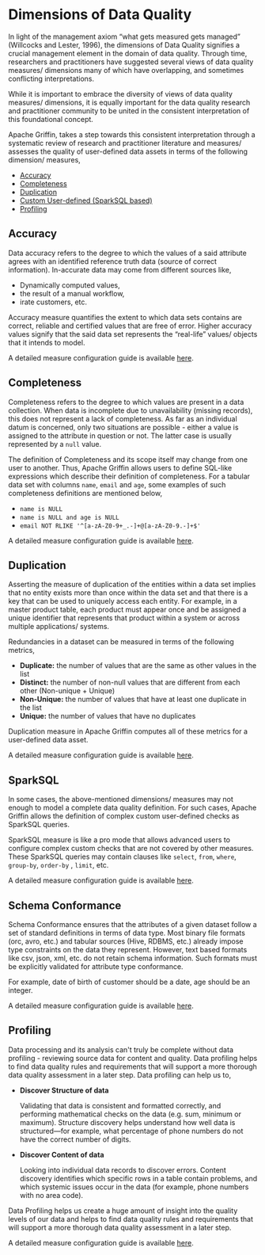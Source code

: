 <!--
Licensed to the Apache Software Foundation (ASF) under one
or more contributor license agreements. See the NOTICE file
distributed with this work for additional information
regarding copyright ownership. The ASF licenses this file
to you under the Apache License, Version 2.0 (the
"License"); you may not use this file except in compliance
with the License. You may obtain a copy of the License at

 http://www.apache.org/licenses/LICENSE-2.0

Unless required by applicable law or agreed to in writing,
software distributed under the License is distributed on an
"AS IS" BASIS, WITHOUT WARRANTIES OR CONDITIONS OF ANY
KIND, either express or implied. See the License for the
specific language governing permissions and limitations
under the License.
-->


Dimensions of Data Quality
==========================

In light of the management axiom “what gets measured gets managed” (Willcocks and Lester, 1996), the dimensions of Data
Quality signifies a crucial management element in the domain of data quality. Through time, researchers and
practitioners have suggested several views of data quality measures/ dimensions many of which have overlapping, and
sometimes conflicting interpretations.

While it is important to embrace the diversity of views of data quality measures/ dimensions, it is equally important
for the data quality research and practitioner community to be united in the consistent interpretation of this
foundational concept.

Apache Griffin, takes a step towards this consistent interpretation through a systematic review of research and
practitioner literature and measures/ assesses the quality of user-defined data assets in terms of the following
dimension/ measures,

- [Accuracy](#accuracy)
- [Completeness](#completeness)
- [Duplication](#duplication)
- [Custom User-defined (SparkSQL based)](#sparksql)
- [Profiling](#profiling)

## Accuracy

Data accuracy refers to the degree to which the values of a said attribute agrees with an identified reference truth
data (source of correct information). In-accurate data may come from different sources like,

- Dynamically computed values,
- the result of a manual workflow,
- irate customers, etc.

Accuracy measure quantifies the extent to which data sets contains are correct, reliable and certified values that are
free of error. Higher accuracy values signify that the said data set represents the “real-life” values/ objects that it
intends to model.

A detailed measure configuration guide is available [here](measure-configuration-guide/accuracy.md).

## Completeness

Completeness refers to the degree to which values are present in a data collection. When data is incomplete due to
unavailability (missing records), this does not represent a lack of completeness. As far as an individual datum is
concerned, only two situations are possible - either a value is assigned to the attribute in question or not. The latter
case is usually represented by a `null` value.

The definition of Completeness and its scope itself may change from one user to another. Thus, Apache Griffin allows
users to define SQL-like expressions which describe their definition of completeness. For a tabular data set with
columns `name`, `email` and `age`, some examples of such completeness definitions are mentioned below,

- `name is NULL`
- `name is NULL and age is NULL`
- `email NOT RLIKE '^[a-zA-Z0-9+_.-]+@[a-zA-Z0-9.-]+$'`

A detailed measure configuration guide is available [here](measure-configuration-guide/completeness.md).

## Duplication

Asserting the measure of duplication of the entities within a data set implies that no entity exists more than once
within the data set and that there is a key that can be used to uniquely access each entity. For example, in a master
product table, each product must appear once and be assigned a unique identifier that represents that product within a
system or across multiple applications/ systems.

Redundancies in a dataset can be measured in terms of the following metrics,

- **Duplicate:** the number of values that are the same as other values in the list
- **Distinct:** the number of non-null values that are different from each other (Non-unique + Unique)
- **Non-Unique:** the number of values that have at least one duplicate in the list
- **Unique:** the number of values that have no duplicates

Duplication measure in Apache Griffin computes all of these metrics for a user-defined data asset.

A detailed measure configuration guide is available [here](measure-configuration-guide/duplication.md).

## SparkSQL

In some cases, the above-mentioned dimensions/ measures may not enough to model a complete data quality definition. For
such cases, Apache Griffin allows the definition of complex custom user-defined checks as SparkSQL queries.

SparkSQL measure is like a pro mode that allows advanced users to configure complex custom checks that are not covered
by other measures. These SparkSQL queries may contain clauses like `select`, `from`, `where`, `group-by`, `order-by`
, `limit`, etc.

A detailed measure configuration guide is available [here](measure-configuration-guide/sparksql.md).

## Schema Conformance

Schema Conformance ensures that the attributes of a given dataset follow a set of standard definitions in terms of data
type. Most binary file formats (orc, avro, etc.) and tabular sources (Hive, RDBMS, etc.) already impose type constraints
on the data they represent. However, text based formats like csv, json, xml, etc. do not retain schema information. Such
formats must be explicitly validated for attribute type conformance.

For example, date of birth of customer should be a date, age should be an integer.

A detailed measure configuration guide is available [here](measure-configuration-guide/schema_conformance.md).

## Profiling

Data processing and its analysis can't truly be complete without data profiling - reviewing source data for content and
quality. Data profiling helps to find data quality rules and requirements that will support a more thorough data quality
assessment in a later step. Data profiling can help us to,

- **Discover Structure of data**

  Validating that data is consistent and formatted correctly, and performing mathematical checks on the data (e.g. sum,
  minimum or maximum). Structure discovery helps understand how well data is structured—for example, what percentage of
  phone numbers do not have the correct number of digits.

- **Discover Content of data**

  Looking into individual data records to discover errors. Content discovery identifies which specific rows in a table
  contain problems, and which systemic issues occur in the data (for example, phone numbers with no area code).

Data Profiling helps us create a huge amount of insight into the quality levels of our data and helps to find data
quality rules and requirements that will support a more thorough data quality assessment in a later step.

A detailed measure configuration guide is available [here](measure-configuration-guide/profiling.md).
